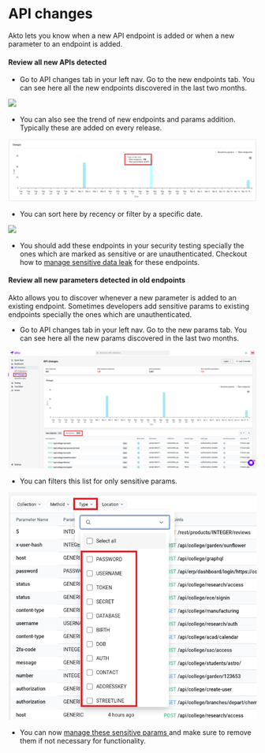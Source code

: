 # API changes

Akto lets you know when a new API endpoint is added or when a new parameter to an endpoint is added.

#### Review all new APIs detected

* Go to API changes tab in your left nav. Go to the new endpoints tab. You can see here all the new endpoints discovered in the last two months.&#x20;

![](<../../.gitbook/assets/Frame 63.png>)

* You can also see the trend of new endpoints and params addition. Typically these are added on every release.

![](<../../.gitbook/assets/Frame 65.png>)

* You can sort here by recency or filter by a specific date.&#x20;

![](<../../.gitbook/assets/Frame 64.png>)

* You should add these endpoints in your security testing specially the ones which are marked as sensitive or are unauthenticated. Checkout how to [manage sensitive data leak](../sensitive-data.md) for these endpoints.

#### Review all new parameters detected in old endpoints

Akto allows you to discover whenever a new parameter is added to an existing endpoint. Sometimes developers add sensitive params to existing endpoints specially the ones which are unauthenticated.&#x20;

* Go to API changes tab in your left nav. Go to the new params tab. You can see here all the new params discovered in the last two months.&#x20;

![](<../../.gitbook/assets/Frame 66.png>)

* You can filters this list for only sensitive params.

![](<../../.gitbook/assets/Frame 67.png>)

* You can now [manage these sensitive params ](../sensitive-data.md)and make sure to remove them if not necessary for functionality.&#x20;
